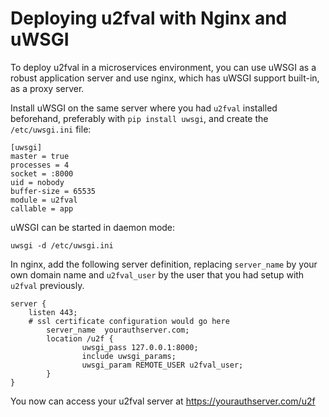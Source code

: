 # Deploying u2fval with Nginx and uWSGI

To deploy u2fval in a microservices environment, you can use uWSGI as a robust application server and use nginx, which has uWSGI support built-in, as a proxy server.

Install uWSGI on the same server where you had `u2fval` installed beforehand, preferably with `pip install uwsgi`, and create the `/etc/uwsgi.ini` file:
```
[uwsgi]
master = true
processes = 4
socket = :8000
uid = nobody
buffer-size = 65535
module = u2fval
callable = app
```

uWSGI can be started in daemon mode:
```
uwsgi -d /etc/uwsgi.ini
```


In nginx, add the following server definition, replacing `server_name` by your own domain name and `u2fval_user` by the user that you had setup with `u2fval` previously.
```
server {
	listen 443;
	# ssl certificate configuration would go here
        server_name  yourauthserver.com;
        location /u2f {
                uwsgi_pass 127.0.0.1:8000;
                include uwsgi_params;
                uwsgi_param REMOTE_USER u2fval_user;
        }
}
```

You now can access your u2fval server at https://yourauthserver.com/u2f
